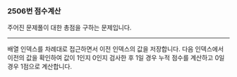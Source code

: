 ### 2506번 점수계산

주어진 문제풀이 대한 총점을 구하는 문제입니다.

---

배열 인덱스를 차례대로 접근하면서 이전 인덱스의 값을 저장합니다. 다음 인덱스에서 이전의 값을 확인하여 값이 1인지 0인지 검사한 후 1일 경우 누적 점수를 계산하고 0일 경우 1점으로 계산합니다.
